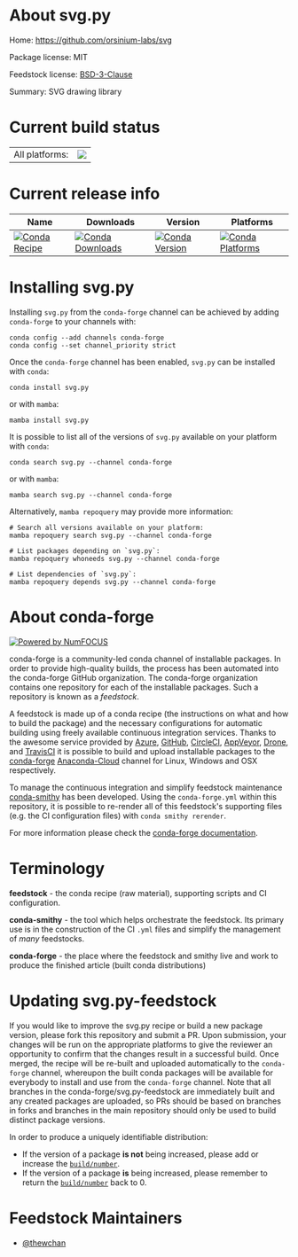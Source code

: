 About svg.py
============

Home: https://github.com/orsinium-labs/svg

Package license: MIT

Feedstock license: [BSD-3-Clause](https://github.com/conda-forge/svg.py-feedstock/blob/main/LICENSE.txt)

Summary: SVG drawing library

Current build status
====================


<table><tr><td>All platforms:</td>
    <td>
      <a href="https://dev.azure.com/conda-forge/feedstock-builds/_build/latest?definitionId=16557&branchName=main">
        <img src="https://dev.azure.com/conda-forge/feedstock-builds/_apis/build/status/svg.py-feedstock?branchName=main">
      </a>
    </td>
  </tr>
</table>

Current release info
====================

| Name | Downloads | Version | Platforms |
| --- | --- | --- | --- |
| [![Conda Recipe](https://img.shields.io/badge/recipe-svg.py-green.svg)](https://anaconda.org/conda-forge/svg.py) | [![Conda Downloads](https://img.shields.io/conda/dn/conda-forge/svg.py.svg)](https://anaconda.org/conda-forge/svg.py) | [![Conda Version](https://img.shields.io/conda/vn/conda-forge/svg.py.svg)](https://anaconda.org/conda-forge/svg.py) | [![Conda Platforms](https://img.shields.io/conda/pn/conda-forge/svg.py.svg)](https://anaconda.org/conda-forge/svg.py) |

Installing svg.py
=================

Installing `svg.py` from the `conda-forge` channel can be achieved by adding `conda-forge` to your channels with:

```
conda config --add channels conda-forge
conda config --set channel_priority strict
```

Once the `conda-forge` channel has been enabled, `svg.py` can be installed with `conda`:

```
conda install svg.py
```

or with `mamba`:

```
mamba install svg.py
```

It is possible to list all of the versions of `svg.py` available on your platform with `conda`:

```
conda search svg.py --channel conda-forge
```

or with `mamba`:

```
mamba search svg.py --channel conda-forge
```

Alternatively, `mamba repoquery` may provide more information:

```
# Search all versions available on your platform:
mamba repoquery search svg.py --channel conda-forge

# List packages depending on `svg.py`:
mamba repoquery whoneeds svg.py --channel conda-forge

# List dependencies of `svg.py`:
mamba repoquery depends svg.py --channel conda-forge
```


About conda-forge
=================

[![Powered by
NumFOCUS](https://img.shields.io/badge/powered%20by-NumFOCUS-orange.svg?style=flat&colorA=E1523D&colorB=007D8A)](https://numfocus.org)

conda-forge is a community-led conda channel of installable packages.
In order to provide high-quality builds, the process has been automated into the
conda-forge GitHub organization. The conda-forge organization contains one repository
for each of the installable packages. Such a repository is known as a *feedstock*.

A feedstock is made up of a conda recipe (the instructions on what and how to build
the package) and the necessary configurations for automatic building using freely
available continuous integration services. Thanks to the awesome service provided by
[Azure](https://azure.microsoft.com/en-us/services/devops/), [GitHub](https://github.com/),
[CircleCI](https://circleci.com/), [AppVeyor](https://www.appveyor.com/),
[Drone](https://cloud.drone.io/welcome), and [TravisCI](https://travis-ci.com/)
it is possible to build and upload installable packages to the
[conda-forge](https://anaconda.org/conda-forge) [Anaconda-Cloud](https://anaconda.org/)
channel for Linux, Windows and OSX respectively.

To manage the continuous integration and simplify feedstock maintenance
[conda-smithy](https://github.com/conda-forge/conda-smithy) has been developed.
Using the ``conda-forge.yml`` within this repository, it is possible to re-render all of
this feedstock's supporting files (e.g. the CI configuration files) with ``conda smithy rerender``.

For more information please check the [conda-forge documentation](https://conda-forge.org/docs/).

Terminology
===========

**feedstock** - the conda recipe (raw material), supporting scripts and CI configuration.

**conda-smithy** - the tool which helps orchestrate the feedstock.
                   Its primary use is in the construction of the CI ``.yml`` files
                   and simplify the management of *many* feedstocks.

**conda-forge** - the place where the feedstock and smithy live and work to
                  produce the finished article (built conda distributions)


Updating svg.py-feedstock
=========================

If you would like to improve the svg.py recipe or build a new
package version, please fork this repository and submit a PR. Upon submission,
your changes will be run on the appropriate platforms to give the reviewer an
opportunity to confirm that the changes result in a successful build. Once
merged, the recipe will be re-built and uploaded automatically to the
`conda-forge` channel, whereupon the built conda packages will be available for
everybody to install and use from the `conda-forge` channel.
Note that all branches in the conda-forge/svg.py-feedstock are
immediately built and any created packages are uploaded, so PRs should be based
on branches in forks and branches in the main repository should only be used to
build distinct package versions.

In order to produce a uniquely identifiable distribution:
 * If the version of a package **is not** being increased, please add or increase
   the [``build/number``](https://docs.conda.io/projects/conda-build/en/latest/resources/define-metadata.html#build-number-and-string).
 * If the version of a package **is** being increased, please remember to return
   the [``build/number``](https://docs.conda.io/projects/conda-build/en/latest/resources/define-metadata.html#build-number-and-string)
   back to 0.

Feedstock Maintainers
=====================

* [@thewchan](https://github.com/thewchan/)

